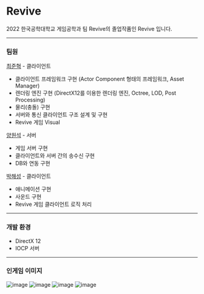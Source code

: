 # Revive
2022 한국공학대학교 게임공학과 팀 Revive의 졸업작품인 Revive 입니다.

***

### 팀원
[최준혁](https://github.com/Mari-Jun) - 클라이언트
* 클라이언트 프레임워크 구현 (Actor Component 형태의 프레임워크, Asset Manager)
* 렌더링 엔진 구현 (DirectX12를 이용한 렌더링 엔진, Octree, LOD, Post Processing)
* 물리(충돌) 구현
* 서버와 통신 클라이언트 구조 설계 및 구현
* Revive 게임 Visual

[양원석](https://github.com/undugy) - 서버
* 게임 서버 구현
* 클라이언트와 서버 간의 송수신 구현
* DB와 연동 구현

[박해성](https://github.com/gws1017) - 클라이언트
* 애니메이션 구현
* 사운드 구현
* Revive 게임 클라이언트 로직 처리

***

### 개발 환경
* DirectX 12
* IOCP 서버

***

### 인게임 이미지
![image](https://user-images.githubusercontent.com/34498116/183625957-f3d069c6-801e-4d65-beab-49cb1667e24e.png)
![image](https://user-images.githubusercontent.com/34498116/183626309-07417aec-d9a9-4cce-9a78-0d89e0887e7b.png)
![image](https://user-images.githubusercontent.com/34498116/183626383-3d23870b-b411-4941-81e1-10ad6291309b.png)
![image](https://user-images.githubusercontent.com/34498116/183626435-1798358a-f61c-49a9-85da-5d36bbf12d1a.png)




